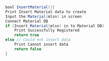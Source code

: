 ``` java
bool InsertMaterial(){
Print Insert Material data to create
Input the Material(mlsn) in screen
Connect Material DB 
if (Insert Material(mlsn) in to Material DB)
	Print Successfully Registered
	return true
else // Could not insert data
	Print Cannot insert data
	return false
}
```
<!--stackedit_data:
eyJoaXN0b3J5IjpbMzM3NTU4ODg4XX0=
-->